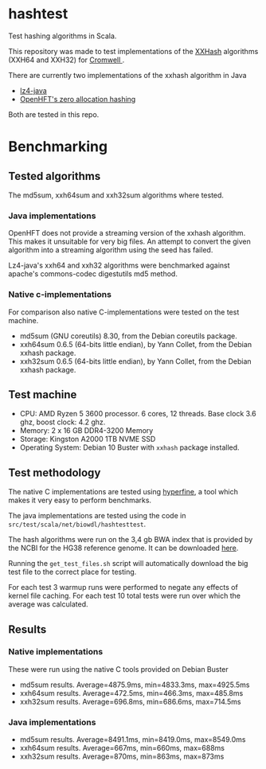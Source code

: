 # hashtest

Test hashing algorithms in Scala.

This repository was made to test implementations of the 
[XXHash](www.xxhash.com) algorithms (XXH64 and XXH32) for [Cromwell
](https://github.com/broadinstitute/cromwell).

There are currently two implementations of the xxhash algorithm in Java

* [lz4-java](https://github.com/lz4/lz4-java)
* [OpenHFT's zero allocation hashing](
  https://github.com/OpenHFT/Zero-Allocation-Hashing)

Both are tested in this repo.

# Benchmarking

## Tested algorithms

The md5sum, xxh64sum and xxh32sum algorithms where tested.

### Java implementations
OpenHFT does not provide a streaming version of the  xxhash algorithm. This 
makes it unsuitable for very big files. An attempt to convert the given 
algorithm into a streaming algorithm using the seed has failed. 

Lz4-java's xxh64 and xxh32 algorithms were benchmarked against apache's
commons-codec digestutils md5 method.

### Native c-implementations
For comparison also native C-implementations were tested on the test machine.
- md5sum (GNU coreutils) 8.30, from the Debian coreutils package.
- xxh64sum 0.6.5 (64-bits little endian), by Yann Collet, from the Debian
  xxhash package.
- xxh32sum 0.6.5 (64-bits little endian), by Yann Collet, from the Debian 
  xxhash package.


## Test machine

* CPU: AMD Ryzen 5 3600 processor. 6 cores, 12 threads. Base clock 3.6 ghz, boost clock: 4.2 ghz.
* Memory: 2 x 16 GB DDR4-3200 Memory
* Storage: Kingston A2000 1TB NVME SSD
* Operating System: Debian 10 Buster with `xxhash` package installed.

## Test methodology

The native C implementations are tested using [hyperfine](
https://github.com/sharkdp/hyperfine), a tool which makes it very easy to
perform benchmarks. 

The java implementations are tested using the code in 
`src/test/scala/net/biowdl/hashtesttest`.

The hash algorithms were run on the 3,4 gb BWA index that is provided by the
NCBI for the HG38 reference genome. It can be downloaded [here](
ftp://ftp.ncbi.nlm.nih.gov/genomes/all/GCA/000/001/405/GCA_000001405.15_GRCh38/seqs_for_alignment_pipelines.ucsc_ids/GCA_000001405.15_GRCh38_full_plus_hs38d1_analysis_set.fna.bwa_index.tar.gz).

Running the `get_test_files.sh` script will automatically download the big
test file to the correct place for testing.

For each test 3 warmup runs were performed to negate any effects of kernel
file caching. For each test 10 total tests were run over which the average was
calculated.

## Results 

### Native implementations
These were run using the native C tools provided on Debian Buster

- md5sum results. Average=4875.9ms, min=4833.3ms, max=4925.5ms
- xxh64sum results. Average=472.5ms, min=466.3ms, max=485.8ms
- xxh32sum results. Average=696.8ms, min=686.6ms, max=714.5ms

### Java implementations
- md5sum results. Average=8491.1ms, min=8419.0ms, max=8549.0ms
- xxh64sum results. Average=667ms, min=660ms, max=688ms
- xxh32sum results. Average=870ms, min=863ms, max=873ms
